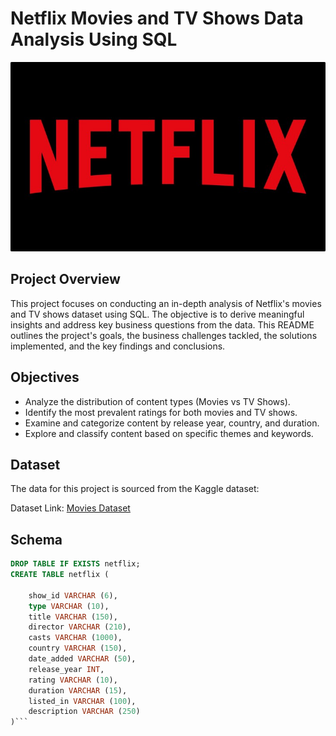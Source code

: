 # Netflix Movies and TV Shows Data Analysis Using SQL

![Netflix_logo](https://github.com/Leanavgnr/netflix_sql_project/blob/main/Netflix-Logo.jpg)

## Project Overview

This project focuses on conducting an in-depth analysis of Netflix's movies and TV shows dataset using SQL. The objective is to derive meaningful insights and address key business questions from the data. This README outlines the project's goals, the business challenges tackled, the solutions implemented, and the key findings and conclusions.

## Objectives

- Analyze the distribution of content types (Movies vs TV Shows).
- Identify the most prevalent ratings for both movies and TV shows.
- Examine and categorize content by release year, country, and duration.
- Explore and classify content based on specific themes and keywords.

## Dataset

The data for this project is sourced from the Kaggle dataset:

Dataset Link: [Movies Dataset](https://www.kaggle.com/datasets/shivamb/netflix-shows?resource=download)

## Schema

```sql
DROP TABLE IF EXISTS netflix;
CREATE TABLE netflix (

	show_id VARCHAR (6),
	type VARCHAR (10),
	title VARCHAR (150),
	director VARCHAR (210),
	casts VARCHAR (1000),
	country VARCHAR (150),
	date_added VARCHAR (50),
	release_year INT,
	rating VARCHAR (10),
	duration VARCHAR (15),
	listed_in VARCHAR (100),
	description VARCHAR (250)
)```
